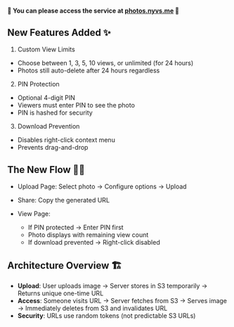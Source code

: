 #### 💎 You can please access the service at [photos.nyvs.me](photos.nyvs.me) 💎

## New Features Added ✨
1.  Custom View Limits
-   Choose between 1, 3, 5, 10 views, or unlimited (for 24 hours)
-   Photos still auto-delete after 24 hours regardless

2.  PIN Protection
-   Optional 4-digit PIN
-   Viewers must enter PIN to see the photo
-   PIN is hashed for security

3.  Download Prevention
-   Disables right-click context menu
-   Prevents drag-and-drop

## The New Flow 👩‍💻

-  Upload Page: Select photo → Configure options → Upload
-  Share: Copy the generated URL
-  View Page:

    - If PIN protected → Enter PIN first
    - Photo displays with remaining view count
    - If download prevented → Right-click disabled

## Architecture Overview 🏗️

-  **Upload**: User uploads image → Server stores in S3 temporarily → Returns unique one-time URL
-  **Access**: Someone visits URL → Server fetches from S3 → Serves image → Immediately deletes from S3 and invalidates URL
-  **Security**: URLs use random tokens (not predictable S3 URLs)
